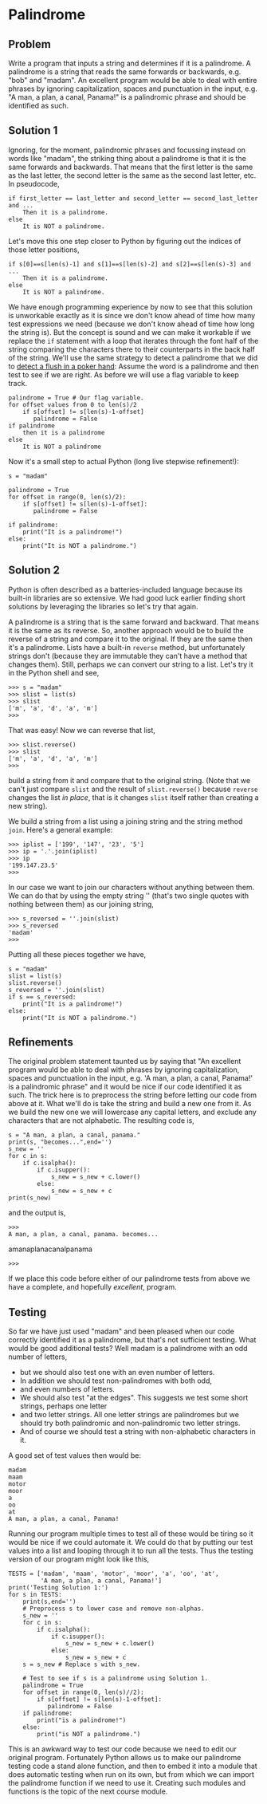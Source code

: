 # Palindrome

## Problem

Write a program that inputs a string and determines if it is a palindrome. A palindrome is a string that reads the same forwards or backwards, e.g. "bob" and "madam". An excellent program would be able to deal with entire phrases by ignoring capitalization, spaces and punctuation in the input, e.g. "A man, a plan, a canal, Panama!" is a palindromic phrase and should be identified as such.

## Solution 1

Ignoring, for the moment, palindromic phrases and focussing instead on words like "madam", the striking thing about a palindrome is that it is the same forwards and backwards. That means that the first letter is the same as the last letter, the second letter is the same as the second last letter, etc. In pseudocode,

```
if first_letter == last_letter and second_letter == second_last_letter and ...
    Then it is a palindrome.
else
    It is NOT a palindrome.
```

Let's move this one step closer to Python by figuring out the indices of those letter positions,

```
if s[0]==s[len(s)-1] and s[1]==s[len(s)-2] and s[2]==s[len(s)-3] and ...
    Then it is a palindrome.
else
    It is NOT a palindrome.
```

We have enough programming experience by now to see that this solution is unworkable exactly as it is since we don't know ahead of time how many test expressions we need (because we don't know ahead of time how long the string is). But the concept is sound and we can make it workable if we replace the `if` statement with a loop that iterates through the font half of the string comparing the characters there to their counterparts in the back half of the string. We'll use the same strategy to detect a palindrome that we did to [detect a flush in a poker hand](09-poker-hands.md): Assume the word is a palindrome and then test to see if we are right. As before we will use a flag variable to keep track.

```
palindrome = True # Our flag variable.
for offset values from 0 to len(s)/2
    if s[offset] != s[len(s)-1-offset]
       palindrome = False
if palindrome
    then it is a palindrome
else
    It is NOT a palindrome
```

Now it's a small step to actual Python (long live stepwise refinement!):

```
s = "madam"

palindrome = True
for offset in range(0, len(s)/2):
    if s[offset] != s[len(s)-1-offset]:
       palindrome = False

if palindrome:
    print("It is a palindrome!")
else:
    print("It is NOT a palindrome.")
```

## Solution 2

Python is often described as a batteries-included language because its built-in libraries are so extensive. We had good luck earlier finding short solutions by leveraging the libraries so let's try that again.

A palindrome is a string that is the same forward and backward. That means it is the same as its reverse. So, another approach would be to build the reverse of a string and compare it to the original. If they are the same then it's a palindrome. Lists have a built-in `reverse` method, but unfortunately strings don't (because they are immutable they can't have a method that changes them). Still, perhaps we can convert our string to a list. Let's try it in the Python shell and see,

```
>>> s = "madam"
>>> slist = list(s)
>>> slist
['m', 'a', 'd', 'a', 'm']
>>>
```

That was easy! Now we can reverse that list,

```
>>> slist.reverse()
>>> slist
['m', 'a', 'd', 'a', 'm']
>>>
```

build a string from it and compare that to the original string. (Note that we can't just compare `slist` and the result of `slist.reverse()` because `reverse` changes the list _in place_, that is it changes `slist` itself rather than creating a new string).

We build a string from a list using a joining string and the string method `join`. Here's a general example:

```
>>> iplist = ['199', '147', '23', '5']
>>> ip = '.'.join(iplist)
>>> ip
'199.147.23.5'
>>>
```

In our case we want to join our characters without anything between them. We can do that by using the empty string '' (that's two single quotes with nothing between them) as our joining string,

```
>>> s_reversed = ''.join(slist)
>>> s_reversed
'madam'
>>>
```

Putting all these pieces together we have,

```
s = "madam"
slist = list(s)
slist.reverse()
s_reversed = ''.join(slist)
if s == s_reversed:
    print("It is a palindrome!")
else:
    print("It is NOT a palindrome.")
```

## Refinements

The original problem statement taunted us by saying that "An excellent program would be able to deal with phrases by ignoring capitalization, spaces and punctuation in the input, e.g. 'A man, a plan, a canal, Panama!' is a palindromic phrase" and it would be nice if our code identified it as such. The trick here is to preprocess the string before letting our code from above at it. What we'll do is take the string and build a new one from it. As we build the new one we will lowercase any capital letters, and exclude any characters that are not alphabetic. The resulting code is,

```
s = "A man, a plan, a canal, panama."
print(s, "becomes...",end='')
s_new = ''
for c in s:
    if c.isalpha():
        if c.isupper():
            s_new = s_new + c.lower()
        else:
            s_new = s_new + c
print(s_new)
```

and the output is,

```
>>>
A man, a plan, a canal, panama. becomes...
```

amanaplanacanalpanama

```
>>>
```

If we place this code before either of our palindrome tests from above we have a complete, and hopefully _excellent_, program.

## Testing

So far we have just used "madam" and been pleased when our code
correctly identified it as a palindrome, but that's not sufficient
testing. What would be good additional tests? Well madam is a palindrome
with an odd number of letters,

-   but we should also test one with an even number of letters.
-   In addition we should test non-palindromes with both odd,
-   and even numbers of letters.
-   We should also test "at the edges". This suggests we test some
    short strings, perhaps one letter
-   and two letter strings. All one letter strings are palindromes but
    we should try both palindromic and non-palindromic two letter
    strings.
-   And of course we should test a string with non-alphabetic characters
    in it.

A good set of test values then would be:

    madam
    maam
    motor
    moor
    a
    oo
    at
    A man, a plan, a canal, Panama!

Running our program multiple times to test all of these would be tiring
so it would be nice if we could automate it. We could do that by putting
our test values into a list and looping through it to run all the tests.
Thus the testing version of our program might look like this,

    TESTS = ['madam', 'maam', 'motor', 'moor', 'a', 'oo', 'at',
             'A man, a plan, a canal, Panama!']
    print('Testing Solution 1:')
    for s in TESTS:
        print(s,end='')
        # Preprocess s to lower case and remove non-alphas.
        s_new = ''
        for c in s:
            if c.isalpha():
                if c.isupper():
                    s_new = s_new + c.lower()
                else:
                    s_new = s_new + c
        s = s_new # Replace s with s_new.
        
        # Test to see if s is a palindrome using Solution 1.
        palindrome = True
        for offset in range(0, len(s)//2):
            if s[offset] != s[len(s)-1-offset]:
               palindrome = False
        if palindrome:
            print("is a palindrome!")
        else:
            print("is NOT a palindrome.")

This is an awkward way to test our code because we need to edit our
original program. Fortunately Python allows us to make our palindrome
testing code a stand alone function, and then to embed it into a module
that does automatic testing when run on its own, but from which we can
import the palindrome function if we need to use it. Creating such
modules and functions is the topic of the next course module.
